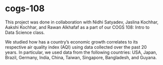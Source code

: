 # cogs-108

This project was done in collaboration with Nidhi Satyadev, Jaslina Kochhar, Aakshi Kochhar, and Rawan Alkhafaf as a part of our COGS 108: Intro to Data Science class. 

We studied how has a country’s economic growth correlates to its respective air quality index (AQI) using data collected over the past 20 years. In particular, we used data from the following countries: USA, Japan, Brazil, Germany, India, China, Taiwan, Singapore, Bangladesh, and Guyana.

